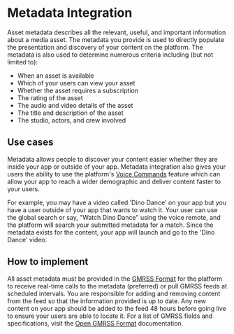 # Metadata Integration
Asset metadata describes all the relevant, useful, and important information about a media asset. The metadata you provide is used to directly populate the presentation and discovery of your content on the platform. The metadata is also used to determine numerous criteria including (but not limited to):

* When an asset is available
* Which of your users can view your asset
* Whether the asset requires a subscription
* The rating of the asset
* The audio and video details of the asset
* The title and description of the asset
* The studio, actors, and crew involved

## Use cases
Metadata allows people to discover your content easier whether they are inside your app or outside of your app. Metadata integration also gives your users the ability to use the platform's [Voice Commands](../discovery/voice-commands.md) feature which can allow your app to reach a wider demographic and deliver content faster to your users.

For example, you may have a video called 'Dino Dance' on your app but you have a user outside of your app that wants to watch it. Your user can use the global search or say, "Watch Dino Dance" using the voice remote, and the platform will search your submitted metadata for a match. Since the metadata exists for the content, your app will launch and go to the 'Dino Dance' video.

## How to implement
All asset metadata must be provided in the [GMRSS Format](./open-gmrss-format.md) for the platform to receive real-time calls to the metadata (preferred) or pull GMRSS feeds at scheduled intervals. You are responsible for adding and removing content from the feed so that the information provided is up to date. Any new content on your app should be added to the feed 48 hours before going live to ensure your users are able to locate it. For a list of GMRSS fields and specifications, visit the [Open GMRSS Format](./open-gmrss-format.md) documentation.
